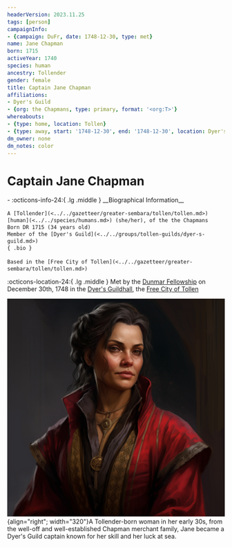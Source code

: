 ```yaml
---
headerVersion: 2023.11.25
tags: [person]
campaignInfo:
- {campaign: DuFr, date: 1748-12-30, type: met}
name: Jane Chapman
born: 1715
activeYear: 1740
species: human
ancestry: Tollender
gender: female
title: Captain Jane Chapman
affiliations:
- Dyer's Guild
- {org: the Chapmans, type: primary, format: '<org:T>'}
whereabouts:
- {type: home, location: Tollen}
- {type: away, start: '1748-12-30', end: '1748-12-30', location: Dyer's Guildhall}
dm_owner: none
dm_notes: color
---
```

# Captain Jane Chapman
<div class="grid cards ext-narrow-margin ext-one-column" markdown>
- :octicons-info-24:{ .lg .middle } __Biographical Information__

    A [Tollender](<../../gazetteer/greater-sembara/tollen/tollen.md>) [human](<../../species/humans.md>) (she/her), of the the Chapmans  
    Born DR 1715 (34 years old)  
    Member of the [Dyer's Guild](<../../groups/tollen-guilds/dyer-s-guild.md>)  
    { .bio }

    Based in the [Free City of Tollen](<../../gazetteer/greater-sembara/tollen/tollen.md>)
</div>



:octicons-location-24:{ .lg .middle } Met by the [Dunmar Fellowship](<../pcs/dunmar-fellowship/dunmar-fellowship.md>) on December 30th, 1748 in the [Dyer's Guildhall](<../../gazetteer/greater-sembara/tollen/dyer-s-guildhall.md>), the [Free City of Tollen](<../../gazetteer/greater-sembara/tollen/tollen.md>)  


![Jane Chapman Portrait](../../assets/jane-chapman-portrait.png){align="right"; width="320"}A Tollender-born woman in her early 30s, from the well-off and well-established Chapman merchant family, Jane became a Dyer's Guild captain known for her skill and her luck at sea.  

